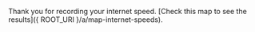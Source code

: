 Thank you for recording your internet speed. [Check this map to see the results]({ ROOT_URI }/a/map-internet-speeds).
